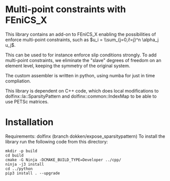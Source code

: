 # Multi-point constraints with FEniCS_X

This library contains an add-on to FEniCS_X enabling the possibilities of enforce multi-point constraints, such as
$`u_i = \\sum_{j=0,i!=j}^n \alpha_j u_j`$.

This can be used to for instance enforce slip conditions strongly.
To add multi-point constraints, we eliminate the "slave" degrees of freedom on an element level, keeping the symmetry of the original system.

The custom assembler is written in python, using numba for just in time compliation.

This library is dependent on C++ code, which does local modifications to dolfinx::la::SparsityPattern and dolfinx::common::IndexMap to be able to use PETSc matrices.

# Installation
Requirements: dolfinx (branch dokken/expose_sparsitypattern)
To install the library run the following code from this directory:
```
mkdir -p build
cd build
cmake -G Ninja -DCMAKE_BUILD_TYPE=Developer ../cpp/
ninja -j3 install
cd ../python
pip3 install . --upgrade
```